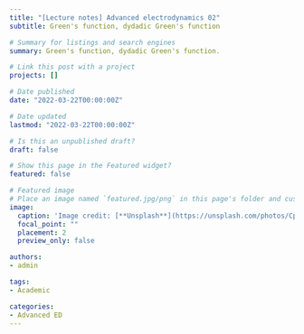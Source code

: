 ```yaml
---
title: "[Lecture notes] Advanced electrodynamics 02"
subtitle: Green's function, dydadic Green's function

# Summary for listings and search engines
summary: Green's function, dydadic Green's function.

# Link this post with a project
projects: []

# Date published
date: "2022-03-22T00:00:00Z"

# Date updated
lastmod: "2022-03-22T00:00:00Z"

# Is this an unpublished draft?
draft: false

# Show this page in the Featured widget?
featured: false

# Featured image
# Place an image named `featured.jpg/png` in this page's folder and customize its options here.
image:
  caption: 'Image credit: [**Unsplash**](https://unsplash.com/photos/CpkOjOcXdUY)'
  focal_point: ""
  placement: 2
  preview_only: false

authors:
- admin

tags:
- Academic

categories:
- Advanced ED
---
```

